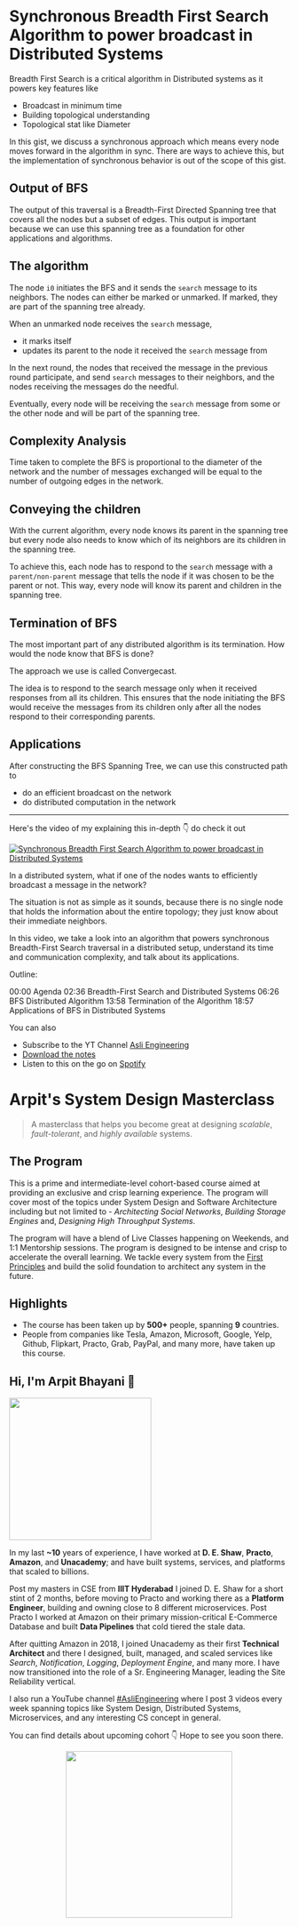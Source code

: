 Synchronous Breadth First Search Algorithm to power broadcast in Distributed Systems
===


Breadth First Search is a critical algorithm in Distributed systems as it powers key features like

- Broadcast in minimum time
- Building topological understanding
- Topological stat like Diameter

In this gist, we discuss a synchronous approach which means every node moves forward in the algorithm in sync. There are ways to achieve this, but the implementation of synchronous behavior is out of the scope of this gist.

## Output of BFS

The output of this traversal is a Breadth-First Directed Spanning tree that covers all the nodes but a subset of edges. This output is important because we can use this spanning tree as a foundation for other applications and algorithms.

## The algorithm

The node `i0` initiates the BFS and it sends the `search` message to its neighbors. The nodes can either be marked or unmarked. If marked, they are part of the spanning tree already.

When an unmarked node receives the `search` message,

- it marks itself
- updates its parent to the node it received the `search` message from

In the next round, the nodes that received the message in the previous round participate, and send `search` messages to their neighbors, and the nodes receiving the messages do the needful.

Eventually, every node will be receiving the `search` message from some or the other node and will be part of the spanning tree.

## Complexity Analysis

Time taken to complete the BFS is proportional to the diameter of the network and the number of messages exchanged will be equal to the number of outgoing edges in the network.

## Conveying the children

With the current algorithm, every node knows its parent in the spanning tree but every node also needs to know which of its neighbors are its children in the spanning tree.

To achieve this, each node has to respond to the `search` message with a `parent/non-parent` message that tells the node if it was chosen to be the parent or not. This way, every node will know its parent and children in the spanning tree.

## Termination of BFS

The most important part of any distributed algorithm is its termination. How would the node know that BFS is done?

The approach we use is called Convergecast.

The idea is to respond to the search message only when it received responses from all its children. This ensures that the node initiating the BFS would receive the messages from its children only after all the nodes respond to their corresponding parents.

## Applications

After constructing the BFS Spanning Tree, we can use this constructed path to

- do an efficient broadcast on the network
- do distributed computation in the network
<hr />


<p>Here's the video of my explaining this in-depth 👇‍ do check it out</p>

[![Synchronous Breadth First Search Algorithm to power broadcast in Distributed Systems](https://i.ytimg.com/vi/PTlYBBqAYXA/mqdefault.jpg)](https://www.youtube.com/watch?v=PTlYBBqAYXA)

In a distributed system, what if one of the nodes wants to efficiently broadcast a message in the network?

The situation is not as simple as it sounds, because there is no single node that holds the information about the entire topology; they just know about their immediate neighbors.

In this video, we take a look into an algorithm that powers synchronous Breadth-First Search traversal in a distributed setup, understand its time and communication complexity, and talk about its applications.

Outline:

00:00 Agenda
02:36 Breadth-First Search and Distributed Systems
06:26 BFS Distributed Algorithm
13:58 Termination of the Algorithm
18:57 Applications of BFS in Distributed Systems

You can also
 - Subscribe to the YT Channel [Asli Engineering](https://youtube.com/c/ArpitBhayani)
 - [Download the notes](https://drive.google.com/file/d/1s39L6dNbDCN0xk_ZpyVKRf2a2OgZsCdr/view?usp=sharing)
 - Listen to this on the go on [Spotify](https://open.spotify.com/show/7qMoamm2iZQrsPVm6IQLoD)

# Arpit's System Design Masterclass

> A masterclass that helps you become great at designing _scalable_, _fault-tolerant_, and _highly available_ systems.

## The Program

This is a prime and intermediate-level cohort-based course aimed at providing an exclusive and crisp learning experience. The program will cover most of the topics under System Design and Software Architecture including but not limited to - _Architecting Social Networks_, _Building Storage Engines_ and, _Designing High Throughput Systems_.

The program will have a blend of Live Classes happening on Weekends, and 1:1 Mentorship sessions. The program is designed to be intense and crisp to accelerate the overall learning. We tackle every system from the [First Principles](https://en.wikipedia.org/wiki/First_principle) and build the solid foundation to architect any system in the future.


## Highlights

 - The course has been taken up by __500+__ people, spanning __9__ countries.
 - People from companies like Tesla, Amazon, Microsoft, Google, Yelp, Github, Flipkart, Practo, Grab, PayPal, and many more, have taken up this course.


## Hi, I'm Arpit Bhayani 👋

<img width="256px" src="https://arpitbhayani.me/static/img/arpit.jpg" />

In my last **~10** years of experience, I have worked at **D. E. Shaw**, **Practo**, **Amazon**, and **Unacademy**; and have built systems, services, and platforms that scaled to billions.

Post my masters in CSE from **IIIT Hyderabad** I joined D. E. Shaw for a short stint of 2 months, before moving to Practo and working there as a **Platform Engineer**, building and owning close to 8 different microservices. Post Practo I worked at Amazon on their primary mission-critical E-Commerce Database and built **Data Pipelines** that cold tiered the stale data.

After quitting Amazon in 2018, I joined Unacademy as their first **Technical Architect** and there I designed, built, managed, and scaled services like _Search_, _Notification_, _Logging_, _Deployment Engine_, and many more. I have now transitioned into the role of a Sr. Engineering Manager, leading the Site Reliability vertical.

I also run a YouTube channel [#AsliEngineering](https://www.youtube.com/c/ArpitBhayani) where I post 3 videos every week spanning topics like System Design, Distributed Systems, Microservices, and any interesting CS concept in general.

You can find details about upcoming cohort 👇‍ Hope to see you soon there.

<center>
<a target="_blank" href="https://arpitbhayani.me/masterclass">
<img src="https://user-images.githubusercontent.com/4745789/137859181-d4499cf4-ce65-4466-8b88-a078ece0f081.PNG" width="300px" />
</a>
</center>